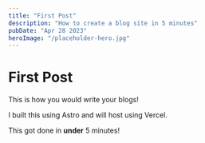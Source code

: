 ```yaml
---
title: "First Post"
description: "How to create a blog site in 5 minutes"
pubDate: "Apr 28 2023"
heroImage: "/placeholder-hero.jpg"
---
```


# First Post

This is how you would write your blogs! 

I built this using Astro and will host using Vercel.

This got done in **under** 5 minutes!
